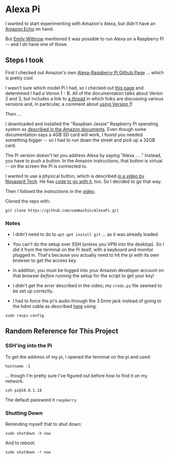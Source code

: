 # Alexa Pi

I wanted to start experimenting with Amazon's Alexa, but didn't have an [Amazon Echo](http://amzn.to/2ct4yJl) on hand.

But [Emily Withrow](https://twitter.com/emilywithrow) mentioned it was possible to run Alexa on a Raspberry Pi -- and I _do_ have one of those.

## Steps I took

First I checked out Amazon's own [Alexa-Raspberry Pi Github Page](https://github.com/alexa/alexa-avs-raspberry-pi) ... which is pretty cool.

I wasn't sure which model Pi I had, so I checked out [this page](https://www.element14.com/community/docs/DOC-78141/l/identifying-your-model-of-raspberry-pi) and determined I had a Verion 1 - B. All of the documentation talks about Verion 2 and 3, but includes a link to [a thread](https://github.com/alexa/alexa-avs-raspberry-pi/issues/2) in which folks are discussing various versions and, in particular, a comment about [using Version 1](https://github.com/alexa/alexa-avs-raspberry-pi/issues/2#issuecomment-202176724)!

Then ...

I downloaded and installed the "Raspbian Jessie" Raspberry Pi operating system as [described in the Amazon documents](https://github.com/alexa/alexa-avs-raspberry-pi#0---setting-up-the-raspberry-pi). Even though some documentation says a 4GB SD card will work, I found you needed something bigger -- so I had to run down the street and pick up a 32GB card.

The Pi version doesn't let you address Alexa by saying "Alexa ... ." Instead, you have to push a button. In the Amazon instructions, that button is virtual -- on the screen the Pi is connected to. 

I wanted to use a physical button, which is described [in a video by Novasprit Tech](https://www.youtube.com/watch?v=frH9HaQTFL8). He has [code to go with it](https://goo.gl/altsmD), too. So I decided to go that way.

Then I followd the instructions in the [video](https://www.youtube.com/watch?v=frH9HaQTFL8).

Cloned the repo with: 

```
git clone https://github.com/sammachin/AlexaPi.git
```




### Notes

- I didn't need to do to `apt-get install git` ... as it was already loaded.

- You can't do the setup over SSH (unless you VPN into the desktop). So I did it from the terminal on the Pi itself, with a keyboard and monitor plugged in. That's because you actually need to hit the pi with its own browser to get the access key.

- In addition, you must be logged into your Amazon developer account on that browser *before* running the setup for the script to get your key!

- I didn't get the error described in the video; my `creds.py` file seemed to be set up correctly.

- I had to force the pi's audio through the 3.5mm jack instead of going to the hdmi cable as described [here](https://www.raspberrypi.org/documentation/configuration/audio-config.md) using:

```
sudo raspi-config
```

## Random Reference for This Project

### SSH'ing into the Pi

To get the address of my pi, I opened the terminal on the pi and used:  

```
hostname -I
```

... though I'm pretty sure I've figured out before how to find it on my network.

```
ssh pi@10.0.1.18
```

The default password it `raspberry`


### Shutting Down

Reminding myself that to shut down:

```
sudo shutdown -h now
```

And to reboot:

```
sudo shutdown -r now
```




